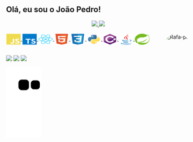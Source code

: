 ## Olá, eu sou o João Pedro!

<div align="center">
  <a href="https://github.com/jaotz">
  <img height="180em" src="https://github-readme-stats.vercel.app/api?username=jaotz&show_icons=true&theme=github_dark&include_all_commits=true&count_private=true"/>
  <img height="180em" src="https://github-readme-stats.vercel.app/api/top-langs/?username=jaotz&layout=compact&langs_count=7&theme=github_dark"/>
</div>
  
<div style="display: inline_block"><br>
  <img align="center" alt="Rafa-Js" height="30" width="40" src="https://raw.githubusercontent.com/devicons/devicon/master/icons/javascript/javascript-plain.svg">
  <img align="center" alt="Rafa-Ts" height="30" width="40" src="https://raw.githubusercontent.com/devicons/devicon/master/icons/typescript/typescript-plain.svg">
  
  <img align="center" alt="Rafa-React" height="30" width="40" src="https://raw.githubusercontent.com/devicons/devicon/master/icons/react/react-original.svg">
  <img align="center" alt="Rafa-HTML" height="30" width="40" src="https://raw.githubusercontent.com/devicons/devicon/master/icons/html5/html5-original.svg">
  <img align="center" alt="Rafa-CSS" height="30" width="40" src="https://raw.githubusercontent.com/devicons/devicon/master/icons/css3/css3-original.svg">
  <img align="center" alt="Rafa-Python" height="30" width="40" src="https://raw.githubusercontent.com/devicons/devicon/master/icons/python/python-original.svg">
  <img align="center" alt="Rafa-Csharp" height="30" width="40" src="https://raw.githubusercontent.com/devicons/devicon/master/icons/csharp/csharp-original.svg">
  <img align="center" alt="Rafa-Csharp" height="30" width="40" src="https://raw.githubusercontent.com/devicons/devicon/master/icons/java/java-original.svg">
  <img align="center" alt="Rafa-Csharp" height="30" width="40" src="https://raw.githubusercontent.com/devicons/devicon/master/icons/spring/spring-original.svg">
  <img align="right" alt="Rafa-pic" height="150" style="border-radius:100px;" src="https://lh3.googleusercontent.com/zVlAqduNBg89eTR0XMmOztR-a6r5DpMJX5LJSnQlxNUjXeE8E4FYGjS_dgnk5oukUA_5wpxCuitLzwk5TFsXVIpHrl3GzLrmUrzOMCrG8rR8MRMeMhaKx0Ts3podZzIwYZxJkEk-EPpLwElFjC7iP4x30tJtBEL99grfoINjDrosJVz5ggwlqx7KZlMzQtk6JRID4nVFwlTWI8r4o6LgzqH-aiQmFKjnzLJBkySZ9cQ1qlOE3Ga3ngZq5LW-JM3qRHZ0YYVNQPYIeem-zI7jk1_JtSSRLWbfdZJUX63lstMD0cTsMktK1xu4f3XmB_lUIREfZCuK6dB4agv7KPRUcqXivOlZuCYDO7G2gB4U4-X-FRCc0edi0ylhQj1Zsdz4wvDv8QDYSwIENlRFXPrISLjqmMYse5KG8wCRGd2hhkaPEaMAg23QlladFmwMTNha2nqSDF60PVDuuSEIYl2OmE5BvpXnEOw48E8Ak_fuMZs43nnwP1yfkoJl6PEHxRcOynfSFOpDD1EGBoTFujQGfYv2ZEruTfrtANsrW8oo8zDeX6TSuWqnytLI-LWvAFFB3P2DbTqnN-JaV_KDdDSmgijE3jx_rHd_dkiXLj-elRWVymJH4rdUEkVLSFSK2DDyVDV1cMeSdHl30fBpS1Cky2g2hm11a296Q83gqrW5YjLuH6FPLgnBfTv1TzlHLDB2vkktPpHv_okcYZs-Y0rWzgAESA=s594-no?authuser=0">
</div>
  
##
 
<div> 
  <a href="https://instagram.com/jao.p_gomes" target="_blank"><img src="https://img.shields.io/badge/-Instagram-%23E4405F?style=for-the-badge&logo=instagram&logoColor=white" target="_blank"></a> 
  <a href = "mailto:codgomes@gmail.com"><img src="https://img.shields.io/badge/-Gmail-%23333?style=for-the-badge&logo=gmail&logoColor=white" target="_blank"></a>
  <a href="https://www.linkedin.com/in/jo%C3%A3o-p-591751113/" target="_blank"><img src="https://img.shields.io/badge/-LinkedIn-%230077B5?style=for-the-badge&logo=linkedin&logoColor=white" target="_blank"></a> 
 
  ![Snake animation](https://github.com/rafaballerini/rafaballerini/blob/output/github-contribution-grid-snake.svg)
 
</div>
